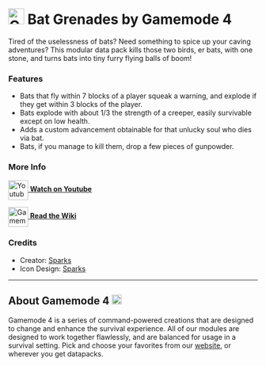 # <img src="https://raw.githubusercontent.com/Gamemode4Dev/GM4_Datapacks/master/base/images/gm4_logo.png" alt="GM4 Logo" width="32" /> Bat Grenades by Gamemode 4<!--$pmc:delete-->

Tired of the uselessness of bats? Need something to spice up your caving adventures? This modular data pack kills those two birds, er bats, with one stone, and turns bats into tiny furry flying balls of boom! <!--$pmc:headerSize-->

### Features
- Bats that fly within 7 blocks of a player squeak a warning, and explode if they get within 3 blocks of the player.
- Bats explode with about 1/3 the strength of a creeper, easily survivable except on low health.
- Adds a custom advancement obtainable for that unlucky soul who dies via bat.
- Bats, if you manage to kill them, drop a few pieces of gunpowder.

### More Info
[<img src="https://raw.githubusercontent.com/Gamemode4Dev/GM4_Datapacks/master/base/images/youtube_logo.png" alt="Youtube Logo" width="40" align="center"/> **Watch on Youtube**](https://www.youtube.com/watch?v=uUoEKtte1GQ)

[<img src="https://raw.githubusercontent.com/Gamemode4Dev/GM4_Datapacks/master/base/images/gm4_wiki_logo.png" alt="Gamemode 4 Wiki Logo" width="40" align="center"/> **Read the Wiki**](https://wiki.gm4.co/wiki/Bat_Grenades)

### Credits
- Creator: [Sparks](https://bsky.app/profile/selcouthsparks.bsky.social)
- Icon Design: [Sparks](https://bsky.app/profile/selcouthsparks.bsky.social)

---
## About Gamemode 4 <img src="https://raw.githubusercontent.com/Gamemode4Dev/GM4_Datapacks/master/base/images/gm4_logo.png" alt="Gamemode 4 Logo" width="20"/>
Gamemode 4 is a series of command-powered creations that are designed to change and enhance the survival experience. All of our modules are designed to work together flawlessly, and are balanced for usage in a survival setting. Pick and choose your favorites from our [website](https://gm4.co), or wherever you get datapacks.